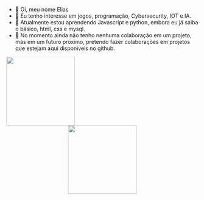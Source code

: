 - 👋 Oi, meu nome Elias
- 👀 Eu tenho interesse em jogos, programação, Cybersecurity, IOT e IA.
- 🌱 Atualmente estou aprendendo Javascript e python, embora eu já saiba o básico, html, css e mysql.
- 💞️ No momento ainda não tenho nenhuma colaboração em um projeto, mas em um futuro próximo, pretendo fazer colaborações em projetos que estejam aqui disponiveis no
github.


  
  
<div align="center">
  <a href="https://github.com/EliasIA">
  <div align= 'left'>
  <img height="180em" src="https://github-readme-stats.vercel.app/api?username=EliasIA&show_icons=true&theme=dracula&include_all_commits=true&count_private=true"/>
  </div>
  <img height="180em" src="https://github-readme-stats.vercel.app/api/top-langs/?username=EliasIA&layout=compact&langs_count=7&theme=dracula"/>
</div>
